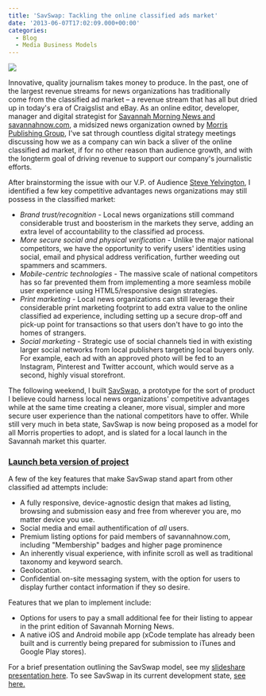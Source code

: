 ```yaml
---
title: 'SavSwap: Tackling the online classified ads market'
date: '2013-06-07T17:02:09.000+00:00'
categories:
  - Blog
  - Media Business Models
---
```

<img src="http://cvlassets.s3.amazonaws.com/Screen-Shot-2013-06-07-at-10.59.44-PM-e1373450527243-1.jpg">

Innovative, quality journalism takes money to produce. In the past, one of the largest revenue streams for news organizations has traditionally come from the classified ad market – a revenue stream that has all but dried up in today's era of Craigslist and eBay. As an online editor, developer, manager and digital strategist for <a href="http://savannahnow.com">Savannah Morning News and savannahnow.com</a>, a midsized news organization owned by <a href="http://morris.com">Morris Publishing Group</a>, I've sat through countless digital strategy meetings discussing how we as a company can win back a sliver of the online classified ad market, if for no other reason than audience growth, and with the longterm goal of driving revenue to support our company's journalistic efforts.

After brainstorming the issue with our V.P. of Audience <a href="http://yelvington.com">Steve Yelvington</a>, I identified a few key competitive advantages news organizations may still possess in the classified market:

* *Brand trust/recognition* - Local news organizations still command considerable trust and boosterism in the markets they serve, adding an extra level of accountability to the classified ad process.
* *More secure social and physical verification* - Unlike the major national competitors, we have the opportunity to verify users' identities using social, email and physical address verification, further weeding out spammers and scammers.
* *Mobile-centric technologies* - The massive scale of national competitors has so far prevented them from implementing a more seamless mobile user experience using HTML5/responsive design strategies.
* *Print marketing* - Local news organizations can still leverage their considerable print marketing footprint to add extra value to the online classified ad experience, including setting up a secure drop-off and pick-up point for transactions so that users don't have to go into the homes of strangers.
* *Social marketing* - Strategic use of social channels tied in with existing larger social networks from local publishers targeting local buyers only. For example, each ad with an approved photo will be fed to an Instagram, Pinterest and Twitter account, which would serve as a second, highly visual storefront.


The following weekend, I built <a href="http://dev-savswap.gotpantheon.com">SavSwap</a>, a prototype for the sort of product I believe could harness local news organizations' competitive advantages while at the same time creating a cleaner, more visual, simpler and more secure user experience than the national competitors have to offer. While still very much in beta state, SavSwap is now being proposed as a model for all Morris properties to adopt, and is slated for a local launch in the Savannah market this quarter.
<h3><a href="http://dev-savswap.gotpantheon.com">Launch beta version of project</a> </h3>

A few of the key features that make SavSwap stand apart from other classified ad attempts include:

* A fully responsive, device-agnostic design that makes ad listing, browsing and submission easy and free from wherever you are, mo matter device you use.
* <span style="line-height: 13px;">Social media and email authentification of *all* users.</span>
* Premium listing options for paid members of savannahnow.com, including "Membership" badges and higher page prominence
* An inherently visual experience, with infinite scroll as well as traditional taxonomy and keyword search.
* Geolocation.
* Confidential on-site messaging system, with the option for users to display further contact information if they so desire.


Features that we plan to implement include:

* Options for users to pay a small additional fee for their listing to appear in the print edition of Savannah Morning News.
* A native iOS and Android mobile app (xCode template has already been built and is currently being prepared for submission to iTunes and Google Play stores).


For a brief presentation outlining the SavSwap model, see my <a href="http://www.slideshare.net/carlvlewis/tackling-the-local-classified-ad-market">slideshare presentation here</a>. To see SavSwap in its current development state, <a href="http://dev-savswap.gotpantheon.com">see here.</a>
